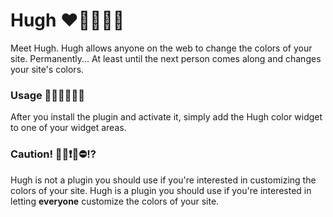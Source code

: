 # Hugh ❤️💜💛💚💙

Meet Hugh. Hugh allows anyone on the web to change the colors of your site. Permanently... At least until the next person comes along and changes your site's colors.

### Usage 🔴🔹🔸🔷🔶🔵

After you install the plugin and activate it, simply add the Hugh color widget to one of your widget areas.

### Caution! 📛❌❗️🚫⛔️⁉️

Hugh is not a plugin you should use if you're interested in customizing the colors of your site. Hugh is a plugin you should use if you're interested in letting **everyone** customize the colors of your site.
